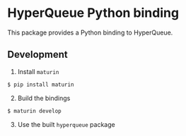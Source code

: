 # HyperQueue Python binding
This package provides a Python binding to HyperQueue.

## Development
1) Install `maturin`
```bash
$ pip install maturin
```
2) Build the bindings
```bash
$ maturin develop
```
3) Use the built `hyperqueue` package
